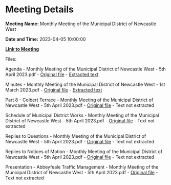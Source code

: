# Meeting Details

**Meeting Name:** Monthly Meeting of the Municipal District of Newcastle West

**Date and Time:** 2023-04-05 10:00:00

**[Link to Meeting](https://www.limerick.ie/council/whats-on/monthly-meeting-of-the-municipal-district-of-newcastle-west-1)**

Files: 

Agenda - Monthly Meeting of the Municipal District of Newcastle West - 5th April 2023.pdf - [Original file](https://www.limerick.ie/sites/default/files/media/documents/2023-04/00%20Agenda%20-%20Monthly%20Meeting%20of%20the%20Municipal%20District%20of%20Newcastle%20West%20-%205th%20April%202023.pdf) - [Extracted text](./Agenda%20-%20Monthly%20Meeting%20of%20the%20Municipal%20District%20of%20Newcastle%20West%20-%205th%20April%202023.md)

Minutes - Monthly Meeting of the Municipal District of Newcastle West - 1st March 2023.pdf - [Original file](https://www.limerick.ie/sites/default/files/media/documents/2023-04/01%20Minutes%20March%20-%20%20Monthly%20Meeting%20of%20the%20Municipal%20District%20of%20Newcastle%20West%20-%201st%20March%202023.pdf) - [Extracted text](./Minutes%20-%20Monthly%20Meeting%20of%20the%20Municipal%20District%20of%20Newcastle%20West%20-%201st%20March%202023.md)

Part 8 - Colbert Terrace - Monthly Meeting of the Municipal District of Newcastle West - 5th April 2023.pdf - [Original file](https://www.limerick.ie/sites/default/files/media/documents/2023-04/02%20Part%208%20-%20Colbert%20Terrace%20-%20%20Monthly%20Meeting%20of%20the%20Municipal%20District%20of%20Newcastle%20West%20-%205th%20April%202023.pdf) - Text not extracted

Schedule of Municipal District Works - Monthly Meeting of the Municipal District of Newcastle West - 5th April 2023.pdf - [Original file](https://www.limerick.ie/sites/default/files/media/documents/2023-04/03%20Schedule%20of%20Municipal%20District%20Works%20-%20%20Monthly%20Meeting%20of%20the%20Municipal%20District%20of%20Newcastle%20West%20-%205th%20April%202023.pdf) - Text not extracted

Replies to Questions - Monthly Meeting of the Municipal District of Newcastle West - 5th April 2023.pdf - [Original file](https://www.limerick.ie/sites/default/files/media/documents/2023-04/Replies%20to%20Questions%20-%20Monthly%20Meeting%20of%20the%20Municipal%20District%20of%20Newcastle%20West%20-%205th%20April%202023.pdf) - Text not extracted

Replies to Notices of Motion - Monthly Meeting of the Municipal District of Newcastle West - 5th April 2023.pdf - [Original file](https://www.limerick.ie/sites/default/files/media/documents/2023-04/Replies%20to%20Notices%20of%20Motion%20-%20Monthly%20Meeting%20of%20the%20Municipal%20District%20of%20Newcastle%20West%20-%205th%20April%202023.pdf) - Text not extracted

Presentation - Abbeyfeale Traffic Management - Monthly Meeting of the Municipal District of Newcastle West - 5th April 2023.pdf - [Original file](https://www.limerick.ie/sites/default/files/media/documents/2024-05/04-presentation-abbeyfeale-traffic-management-monthly-meeting-of-the-municipal-district-of-newcastle-west-5th-april-2023.pdf) - Text not extracted


